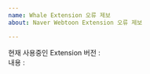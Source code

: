 ```yaml
---
name: Whale Extension 오류 제보
about: Naver Webtoon Extension 오류 제보

---
```


현재 사용중인 Extension 버전 : 
<br>
내용 :
